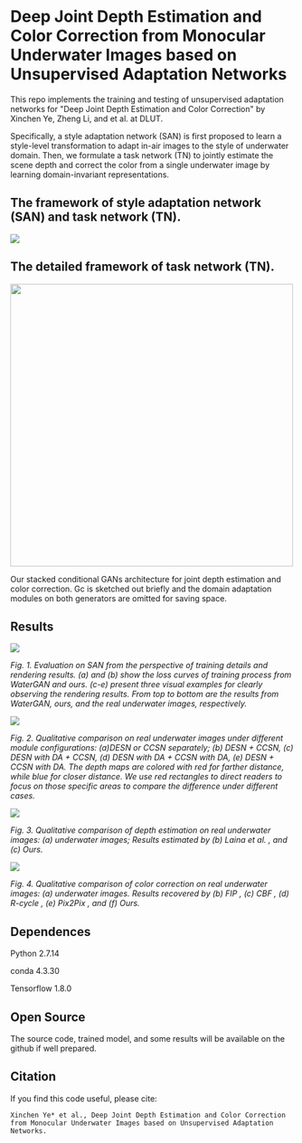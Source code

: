 # Deep Joint Depth Estimation and Color Correction from Monocular Underwater Images based on Unsupervised Adaptation Networks

This repo implements the training and testing of unsupervised adaptation networks for "Deep Joint Depth Estimation and Color Correction" by Xinchen Ye, Zheng Li, and et al. at DLUT.

Specifically, a style adaptation network (SAN) is first proposed to learn a style-level transformation to adapt in-air images to the style of underwater domain. Then, we formulate a task network (TN) to jointly estimate the scene depth and correct the color from a single underwater image by learning domain-invariant representations.

## The framework of style adaptation network (SAN) and task network (TN).

![](https://github.com/2017lizheng/DESN-CCSN/blob/master/images/frame.png)

## The detailed framework of task network (TN).

<img src="https://github.com/2017lizheng/DESN-CCSN/blob/master/images/TNframe.png"  width="500" height="500">

Our stacked conditional GANs architecture for joint depth estimation and color correction. Gc is sketched out briefly and the domain adaptation modules on both generators are omitted for saving space.


## Results
![](https://github.com/2017lizheng/DESN-CCSN/blob/master/images/SAN.png)

*Fig. 1. Evaluation on SAN from the perspective of training details and rendering results. (a) and (b) show the loss curves of training process from WaterGAN and ours. (c-e) present three visual examples for clearly observing the rendering results. From top to bottom are the results from WaterGAN, ours, and the real underwater images, respectively.*

![](https://github.com/2017lizheng/DESN-CCSN/blob/master/images/TN.png)

*Fig. 2. Qualitative comparison on real underwater images under different module configurations: (a)DESN or CCSN separately; (b) DESN + CCSN, (c) DESN with DA + CCSN, (d) DESN with DA + CCSN with DA, (e) DESN + CCSN with DA. The depth maps are colored with red for farther distance, while blue for closer distance. We use red rectangles to direct readers to focus on those specific areas to compare the difference under different cases.*

![](https://github.com/2017lizheng/DESN-CCSN/blob/master/images/TN2.png)

*Fig. 3. Qualitative comparison of depth estimation on real underwater images: (a) underwater images; Results estimated by (b) Laina et al. , and (c) Ours.*

![](https://github.com/2017lizheng/DESN-CCSN/blob/master/images/TN3.png)

*Fig. 4. Qualitative comparison of color correction on real underwater images: (a) underwater images. Results recovered by (b) FIP , (c) CBF , (d) R-cycle , (e) Pix2Pix , and (f) Ours.*

## Dependences

Python 2.7.14 

conda 4.3.30

Tensorflow 1.8.0

## Open Source

The source code, trained model, and some results will be available on the github if well prepared.

## Citation 
If you find this code useful, please cite:

` Xinchen Ye* et al., Deep Joint Depth Estimation and Color Correction from Monocular Underwater Images based on Unsupervised Adaptation Networks. `




